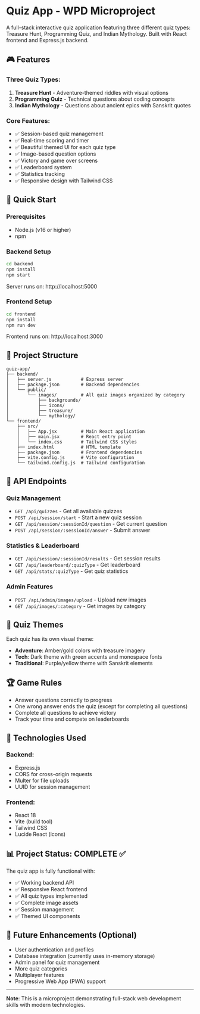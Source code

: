 # Quiz App - WPD Microproject

A full-stack interactive quiz application featuring three different quiz types: Treasure Hunt, Programming Quiz, and Indian Mythology. Built with React frontend and Express.js backend.

## 🎮 Features

### Three Quiz Types:
1. **Treasure Hunt** - Adventure-themed riddles with visual options
2. **Programming Quiz** - Technical questions about coding concepts  
3. **Indian Mythology** - Questions about ancient epics with Sanskrit quotes

### Core Features:
- ✅ Session-based quiz management
- ✅ Real-time scoring and timer
- ✅ Beautiful themed UI for each quiz type
- ✅ Image-based question options
- ✅ Victory and game over screens
- ✅ Leaderboard system
- ✅ Statistics tracking
- ✅ Responsive design with Tailwind CSS

## 🚀 Quick Start

### Prerequisites
- Node.js (v16 or higher)
- npm

### Backend Setup
```bash
cd backend
npm install
npm start
```
Server runs on: http://localhost:5000

### Frontend Setup
```bash
cd frontend
npm install
npm run dev
```
Frontend runs on: http://localhost:3000

## 📁 Project Structure

```
quiz-app/
├── backend/
│   ├── server.js           # Express server
│   ├── package.json        # Backend dependencies
│   └── public/
│       └── images/         # All quiz images organized by category
│           ├── backgrounds/
│           ├── icons/
│           ├── treasure/
│           └── mythology/
└── frontend/
    ├── src/
    │   ├── App.jsx         # Main React application
    │   ├── main.jsx        # React entry point
    │   └── index.css       # Tailwind CSS styles
    ├── index.html          # HTML template
    ├── package.json        # Frontend dependencies
    ├── vite.config.js      # Vite configuration
    └── tailwind.config.js  # Tailwind configuration
```

## 🎯 API Endpoints

### Quiz Management
- `GET /api/quizzes` - Get all available quizzes
- `POST /api/session/start` - Start a new quiz session
- `GET /api/session/:sessionId/question` - Get current question
- `POST /api/session/:sessionId/answer` - Submit answer

### Statistics & Leaderboard
- `GET /api/session/:sessionId/results` - Get session results
- `GET /api/leaderboard/:quizType` - Get leaderboard
- `GET /api/stats/:quizType` - Get quiz statistics

### Admin Features
- `POST /api/admin/images/upload` - Upload new images
- `GET /api/images/:category` - Get images by category

## 🎨 Quiz Themes

Each quiz has its own visual theme:
- **Adventure**: Amber/gold colors with treasure imagery
- **Tech**: Dark theme with green accents and monospace fonts
- **Traditional**: Purple/yellow theme with Sanskrit elements

## 🏆 Game Rules

- Answer questions correctly to progress
- One wrong answer ends the quiz (except for completing all questions)
- Complete all questions to achieve victory
- Track your time and compete on leaderboards

## 🔧 Technologies Used

### Backend:
- Express.js
- CORS for cross-origin requests
- Multer for file uploads
- UUID for session management

### Frontend:
- React 18
- Vite (build tool)
- Tailwind CSS
- Lucide React (icons)

## 📊 Project Status: COMPLETE ✅

The quiz app is fully functional with:
- ✅ Working backend API
- ✅ Responsive React frontend
- ✅ All quiz types implemented
- ✅ Complete image assets
- ✅ Session management
- ✅ Themed UI components

## 🎯 Future Enhancements (Optional)

- User authentication and profiles
- Database integration (currently uses in-memory storage)
- Admin panel for quiz management
- More quiz categories
- Multiplayer features
- Progressive Web App (PWA) support

---

**Note**: This is a microproject demonstrating full-stack web development skills with modern technologies.
